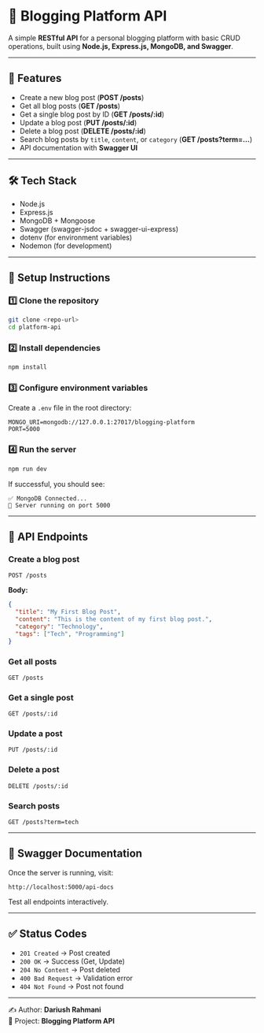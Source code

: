 # 📖 Blogging Platform API

A simple **RESTful API** for a personal blogging platform with basic CRUD operations, built using **Node.js, Express.js, MongoDB, and Swagger**.

---

## 🚀 Features
- Create a new blog post (**POST /posts**)
- Get all blog posts (**GET /posts**)
- Get a single blog post by ID (**GET /posts/:id**)
- Update a blog post (**PUT /posts/:id**)
- Delete a blog post (**DELETE /posts/:id**)
- Search blog posts by `title`, `content`, or `category` (**GET /posts?term=...**)
- API documentation with **Swagger UI**

---

## 🛠 Tech Stack
- Node.js
- Express.js
- MongoDB + Mongoose
- Swagger (swagger-jsdoc + swagger-ui-express)
- dotenv (for environment variables)
- Nodemon (for development)

---

## 📂 Setup Instructions

### 1️⃣ Clone the repository
```bash
git clone <repo-url>
cd platform-api
```

### 2️⃣ Install dependencies
```bash
npm install
```

### 3️⃣ Configure environment variables
Create a `.env` file in the root directory:
```
MONGO_URI=mongodb://127.0.0.1:27017/blogging-platform
PORT=5000
```

### 4️⃣ Run the server
```bash
npm run dev
```

If successful, you should see:
```
✅ MongoDB Connected...
🚀 Server running on port 5000
```

---

## 📖 API Endpoints

### Create a blog post
```http
POST /posts
```
**Body:**
```json
{
  "title": "My First Blog Post",
  "content": "This is the content of my first blog post.",
  "category": "Technology",
  "tags": ["Tech", "Programming"]
}
```

### Get all posts
```http
GET /posts
```

### Get a single post
```http
GET /posts/:id
```

### Update a post
```http
PUT /posts/:id
```

### Delete a post
```http
DELETE /posts/:id
```

### Search posts
```http
GET /posts?term=tech
```

---

## 📑 Swagger Documentation
Once the server is running, visit:
```
http://localhost:5000/api-docs
```
Test all endpoints interactively.

---

## ✅ Status Codes
- `201 Created` → Post created  
- `200 OK` → Success (Get, Update)  
- `204 No Content` → Post deleted  
- `400 Bad Request` → Validation error  
- `404 Not Found` → Post not found  

---

✍️ Author: **Dariush Rahmani**  
📌 Project: **Blogging Platform API**
